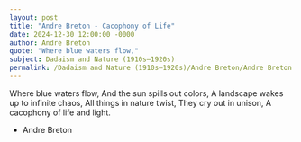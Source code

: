 ```yaml
---
layout: post
title: "Andre Breton - Cacophony of Life"
date: 2024-12-30 12:00:00 -0000
author: Andre Breton
quote: "Where blue waters flow,"
subject: Dadaism and Nature (1910s–1920s)
permalink: /Dadaism and Nature (1910s–1920s)/Andre Breton/Andre Breton - Cacophony of Life
---
```


Where blue waters flow,
And the sun spills out colors,
A landscape wakes up to infinite chaos,
All things in nature twist,
They cry out in unison,
A cacophony of life and light.

- Andre Breton
